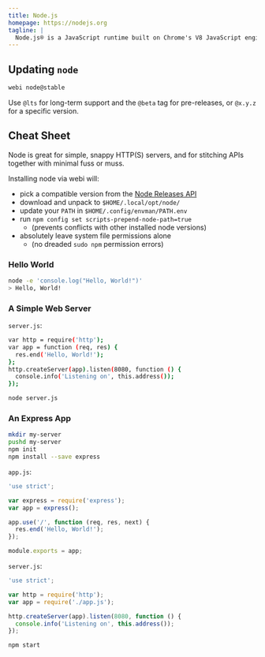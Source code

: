 ```yaml
---
title: Node.js
homepage: https://nodejs.org
tagline: |
  Node.js® is a JavaScript runtime built on Chrome's V8 JavaScript engine.
---
```


## Updating `node`

```bash
webi node@stable
```

Use `@lts` for long-term support and the `@beta` tag for pre-releases, or
`@x.y.z` for a specific version.

## Cheat Sheet

Node is great for simple, snappy HTTP(S) servers, and for stitching APIs
together with minimal fuss or muss.

Installing node via webi will:

- pick a compatible version from the
  [Node Releases API](https://nodejs.org/dist/index.tab)
- download and unpack to `$HOME/.local/opt/node/`
- update your `PATH` in `$HOME/.config/envman/PATH.env`
- run `npm config set scripts-prepend-node-path=true`
  - (prevents conflicts with other installed node versions)
- absolutely leave system file permissions alone
  - (no dreaded `sudo npm` permission errors)

### Hello World

```bash
node -e 'console.log("Hello, World!")'
> Hello, World!
```

### A Simple Web Server

`server.js`:

```bash
var http = require('http');
var app = function (req, res) {
  res.end('Hello, World!');
};
http.createServer(app).listen(8080, function () {
  console.info('Listening on', this.address());
});
```

```bash
node server.js
```

### An Express App

```bash
mkdir my-server
pushd my-server
npm init
npm install --save express
```

`app.js`:

```js
'use strict';

var express = require('express');
var app = express();

app.use('/', function (req, res, next) {
  res.end('Hello, World!');
});

module.exports = app;
```

`server.js`:

```js
'use strict';

var http = require('http');
var app = require('./app.js');

http.createServer(app).listen(8080, function () {
  console.info('Listening on', this.address());
});
```

```bash
npm start
```
